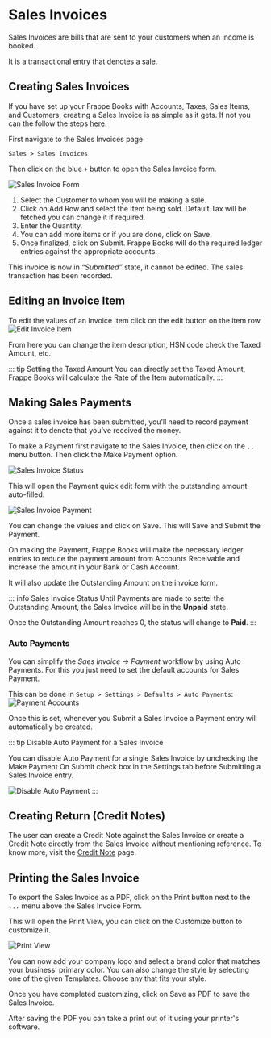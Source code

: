 # Sales Invoices

Sales Invoices are bills that are sent to your customers when an income is
booked.

It is a transactional entry that denotes a sale.

## Creating Sales Invoices

If you have set up your Frappe Books with Accounts, Taxes, Sales Items, and
Customers, creating a Sales Invoice is as simple as it gets. If not you can the
follow the steps [here](/setting-up/getting-started).

First navigate to the Sales Invoices page

`Sales > Sales Invoices`

Then click on the blue `+` button to open the Sales Invoice form.

![Sales Invoice Form](./images/sales-invoice.png)

1. Select the Customer to whom you will be making a sale.
2. Click on Add Row and select the Item being sold. Default Tax will be fetched
   you can change it if required.
3. Enter the Quantity.
4. You can add more items or if you are done, click on Save.
5. Once finalized, click on Submit. Frappe Books will do the required ledger
   entries against the appropriate accounts.

This invoice is now in _“Submitted”_ state, it cannot be edited. The sales
transaction has been recorded.

## Editing an Invoice Item

To edit the values of an Invoice Item click on the edit button on the item row
![Edit Invoice Item](./images/invoice-item.png)

From here you can change the item description, HSN code check the Taxed Amount,
etc.

::: tip Setting the Taxed Amount
You can directly set the Taxed Amount, Frappe Books will calculate the Rate of
the Item automatically.
:::

## Making Sales Payments

Once a sales invoice has been submitted, you’ll need to record payment against
it to denote that you’ve received the money.

To make a Payment first navigate to the Sales Invoice, then click on the `...`
menu button. Then click the Make Payment option.

![Sales Invoice Status](./images/sales-payment.png)

This will open the Payment quick edit form with the outstanding amount
auto-filled.

![Sales Invoice Payment](./images/sales-payment-quickedit.png)

You can change the values and click on Save. This will Save and Submit the
Payment.

On making the Payment, Frappe Books will make the necessary ledger entries to
reduce the payment amount from Accounts Receivable and increase the amount in
your Bank or Cash Account.

It will also update the Outstanding Amount on the invoice form.

::: info Sales Invoice Status
Until Payments are made to settel the Outstanding Amount, the Sales Invoice
will be in the **Unpaid** state.

Once the Outstanding Amount reaches 0, the status will change to **Paid**.
:::

### Auto Payments

You can simplify the _Saes Invoice → Payment_ workflow by using Auto Payments.
For this you just need to set the default accounts for Sales Payment.

This can be done in `Setup > Settings > Defaults > Auto Payments`:
![Payment Accounts](./images/payment-accounts.png)

Once this is set, whenever you Submit a Sales Invoice a Payment entry will
automatically be created.

::: tip Disable Auto Payment for a Sales Invoice

You can disable Auto Payment for a single Sales Invoice by unchecking the Make
Payment On Submit check box in the Settings tab before Submitting a Sales
Invoice entry.

![Disable Auto Payment](./images/auto-payment.png)
:::

## Creating Return (Credit Notes)

The user can create a Credit Note against the Sales Invoice or create a Credit 
Note directly from the Sales Invoice without mentioning reference. To know more,
visit the [Credit Note](./credit-notes) page.

## Printing the Sales Invoice

To export the Sales Invoice as a PDF, click on the Print button next to the
`...` menu above the Sales Invoice Form.

This will open the Print View, you can click on the Customize button to
customize it.

![Print View](./images/print-view.png)

You can now add your company logo and select a brand color that matches your
business’ primary color. You can also change the style by selecting one of the
given Templates. Choose any that fits your style.

Once you have completed customizing, click on Save as PDF to save the Sales
Invoice.

After saving the PDF you can take a print out of it using your printer's
software.
